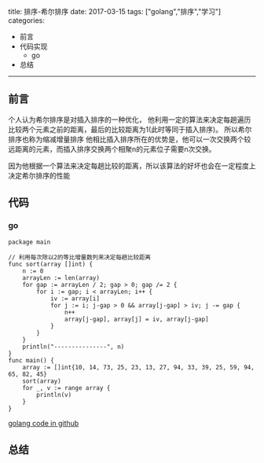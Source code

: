 title: 排序-希尔排序
date: 2017-03-15
tags: ["golang","排序","学习"]
categories:
  - 前言
  - 代码实现
    - go
  - 总结
---

## 前言 ##

个人认为希尔排序是对插入排序的一种优化，
他利用一定的算法来决定每趟遍历比较两个元素之前的距离，最后的比较距离为1(此时等同于插入排序)。
所以希尔排序也称为缩减增量排序
他相比插入排序所在的优势是，他可以一次交换两个较远距离的元素，而插入排序交换两个相聚n的元素位子需要n次交换。

因为他根据一个算法来决定每趟比较的距离，所以该算法的好坏也会在一定程度上决定希尔排序的性能


## 代码 ##
### go ###
```
package main

// 利用每次除以2的等比增量数列来决定每趟比较距离
func sort(array []int) {
	n := 0
	arrayLen := len(array)
	for gap := arrayLen / 2; gap > 0; gap /= 2 {
		for i := gap; i < arrayLen; i++ {
			iv := array[i]
			for j := i; j-gap > 0 && array[j-gap] > iv; j -= gap {
				n++
				array[j-gap], array[j] = iv, array[j-gap]
			}
		}
	}
	println("---------------", n)
}
func main() {
	array := []int{10, 14, 73, 25, 23, 13, 27, 94, 33, 39, 25, 59, 94, 65, 82, 45}
	sort(array)
	for _, v := range array {
		println(v)
	}
}
```
[golang code in github](https://github.com/fudali113/learn-basic/blob/master/sort/shell/shell.go)


## 总结 ##


